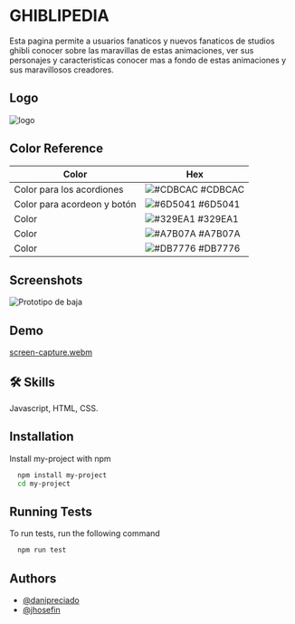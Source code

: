 # GHIBLIPEDIA
Esta pagina permite a usuarios fanaticos y nuevos fanaticos de studios ghibli conocer sobre las maravillas de estas animaciones, ver sus personajes y caracteristicas conocer mas a fondo de estas animaciones y sus maravillosos creadores.
## Logo
![logo](https://user-images.githubusercontent.com/90260920/229851208-a43ca924-ca31-4537-8dc8-4285e87e6bab.png)
## Color Reference
| Color             | Hex                                                                |
| ----------------- | ------------------------------------------------------------------ |
| Color para los acordiones | ![#CDBCAC](https://via.placeholder.com/10x10/CDBCAC/) #CDBCAC |
| Color para acordeon y botón | ![#6D5041](https://via.placeholder.com/10x10/6d5041/) #6D5041|
| Color | ![#329EA1](https://via.placeholder.com/10x10/329ea1/) #329EA1 |
| Color | ![#A7B07A](https://via.placeholder.com/10x10/a7b07a/) #A7B07A |
| Color | ![#DB7776](https://via.placeholder.com/10x10/db7776/) #DB7776 |
## Screenshots
![Prototipo de baja](https://user-images.githubusercontent.com/90260920/229853980-bad54996-c24c-4ba6-ab89-f4d3d507b36e.png)
## Demo
[screen-capture.webm](https://user-images.githubusercontent.com/90260920/229858616-51d2ecc9-8538-4086-bb32-1b373390b5ed.webm)
## :hammer_and_wrench: Skills
Javascript, HTML, CSS.
## Installation
Install my-project with npm
```bash
  npm install my-project
  cd my-project
```
## Running Tests
To run tests, run the following command
```bash
  npm run test
```
## Authors
- [@danipreciado](https://github.com/danipreciado)
- [@jhosefin](https://github.com/jhosefin)

